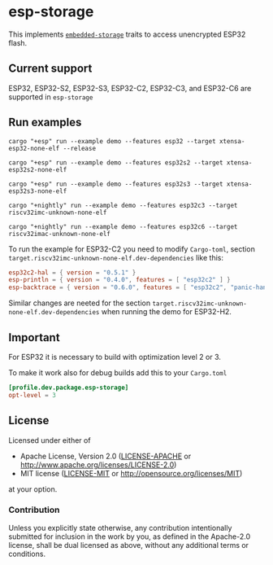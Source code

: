 # esp-storage

This implements [`embedded-storage`](https://github.com/rust-embedded-community/embedded-storage) traits to access unencrypted ESP32 flash.

## Current support

ESP32, ESP32-S2, ESP32-S3, ESP32-C2, ESP32-C3, and ESP32-C6 are supported in `esp-storage`

## Run examples

`cargo "+esp" run --example demo --features esp32 --target xtensa-esp32-none-elf --release`

`cargo "+esp" run --example demo --features esp32s2 --target xtensa-esp32s2-none-elf`

`cargo "+esp" run --example demo --features esp32s3 --target xtensa-esp32s3-none-elf`

`cargo "+nightly" run --example demo --features esp32c3 --target riscv32imc-unknown-none-elf`

`cargo "+nightly" run --example demo --features esp32c6 --target riscv32imac-unknown-none-elf`

To run the example for ESP32-C2 you need to modify `Cargo-toml`, section `target.riscv32imc-unknown-none-elf.dev-dependencies` like this:

```toml
esp32c2-hal = { version = "0.5.1" }
esp-println = { version = "0.4.0", features = [ "esp32c2" ] }
esp-backtrace = { version = "0.6.0", features = [ "esp32c2", "panic-handler", "exception-handler", "print-uart"] }
```

Similar changes are neeted for the section `target.riscv32imc-unknown-none-elf.dev-dependencies` when running the demo for ESP32-H2.

## Important

For ESP32 it is necessary to build with optimization level 2 or 3.

To make it work also for debug builds add this to your `Cargo.toml`

```toml
[profile.dev.package.esp-storage]
opt-level = 3
```

## License

Licensed under either of

- Apache License, Version 2.0 ([LICENSE-APACHE](LICENSE-APACHE) or
  http://www.apache.org/licenses/LICENSE-2.0)
- MIT license ([LICENSE-MIT](LICENSE-MIT) or http://opensource.org/licenses/MIT)

at your option.

### Contribution

Unless you explicitly state otherwise, any contribution intentionally submitted for inclusion in the
work by you, as defined in the Apache-2.0 license, shall be dual licensed as above, without any
additional terms or conditions.
